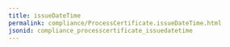 ```yaml
---
title: issueDateTime
permalink: compliance/ProcessCertificate.issueDateTime.html
jsonid: compliance_processcertificate_issuedatetime
---
```

